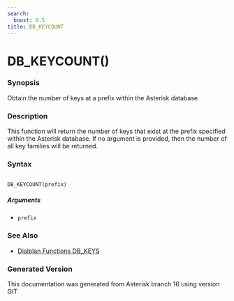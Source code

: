 ```yaml
---
search:
  boost: 0.5
title: DB_KEYCOUNT
---
```


# DB_KEYCOUNT()

### Synopsis

Obtain the number of keys at a prefix within the Asterisk database.

### Description

This function will return the number of keys that exist at the prefix specified within the Asterisk database. If no argument is provided, then the number of all key families will be returned.<br>


### Syntax


```

DB_KEYCOUNT(prefix)
```
##### Arguments


* `prefix`

### See Also

* [Dialplan Functions DB_KEYS](/Asterisk_16_Documentation/API_Documentation/Dialplan_Functions/DB_KEYS)


### Generated Version

This documentation was generated from Asterisk branch 16 using version GIT 